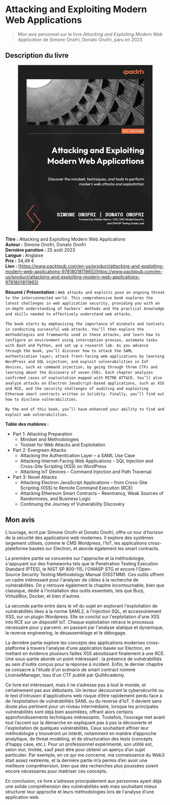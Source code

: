 # Attacking and Exploiting Modern Web Applications

> Mon avis personnel sur le livre _Attacking and Exploiting Modern Web Application_ de Simone Onofri, Donato Onofri, paru en 2023

## Description du livre

<figure><img src="../../.gitbook/assets/image (346).png" alt=""><figcaption></figcaption></figure>

**Titre :** Attacking and Exploiting Modern Web Applications\
**Auteur :** Simone Onofri, Donato Onofri\
**Dernière parution :** 25 août 2023\
**Langue :** Anglaise\
**Prix :** 34,49 €\
**Lien :** [https://www.packtpub.com/en-us/product/attacking-and-exploiting-modern-web-applications-9781801811965](https://www.packtpub.com/en-us/product/attacking-and-exploiting-modern-web-applications-9781801811965)

**Résumé / Présentation :** `Web attacks and exploits pose an ongoing threat to the interconnected world. This comprehensive book explores the latest challenges in web application security, providing you with an in-depth understanding of hackers' methods and the practical knowledge and skills needed to effectively understand web attacks.`

`The book starts by emphasizing the importance of mindsets and toolsets in conducting successful web attacks. You’ll then explore the methodologies and frameworks used in these attacks, and learn how to configure an environment using interception proxies, automate tasks with Bash and Python, and set up a research lab. As you advance through the book, you’ll discover how to attack the SAML authentication layer; attack front-facing web applications by learning WordPress and SQL injection, and exploit vulnerabilities in IoT devices, such as command injection, by going through three CTFs and learning about the discovery of seven CVEs. Each chapter analyzes confirmed cases of exploitation mapped with MITRE ATT&CK. You’ll also analyze attacks on Electron JavaScript-based applications, such as XSS and RCE, and the security challenges of auditing and exploiting Ethereum smart contracts written in Solidity. Finally, you’ll find out how to disclose vulnerabilities.`

`By the end of this book, you’ll have enhanced your ability to find and exploit web vulnerabilities.`

**Table des matières :**&#x20;

* Part 1: Attacking Preparation
  * Mindset and Methodologies
  * Toolset for Web Attacks and Exploitation
* Part 2: Evergreen Attacks
  * Attacking the Authentication Layer – a SAML Use Case
  * Attacking Internet-Facing Web Applications – SQL Injection and Cross-Site Scripting (XSS) on WordPress
  * Attacking IoT Devices – Command Injection and Path Traversal
* Part 3: Novel Attacks
  * Attacking Electron JavaScript Applications – from Cross-Site Scripting (XSS) to Remote Command Execution (RCE)
  * Attacking Ethereum Smart Contracts – Reentrancy, Weak Sources of Randomness, and Business Logic
  * Continuing the Journey of Vulnerability Discovery

## Mon avis

L'ouvrage, écrit par Simone Onofri et Donato Onofri, offre un tour d'horizon de la sécurité des applications web modernes. Il explore des systèmes largement utilisés, comme le CMS Wordpress, l'IoT, les applications cross-plateforme basées sur Electron, et aborde également les smart contracts.

La première partie se concentre sur l'approche et la méthodologie, s'appuyant sur des frameworks tels que le Penetration Testing Execution Standard (PTES), le NIST SP 800-115, l'OWASP STG et encore l'Open-Source Security Testing Methodology Manual (OSSTMM). Ces outils offrent un cadre intéressant pour l'analyser de cibles à la recherche de vulnérabilités. On y retrouve également le chapitre incontournable, bien que classique, dédié à l'installation des outils essentiels, tels que Burp, VirtualBox, Docker, et bien d'autres.

La seconde partie entre dans le vif du sujet en explorant l'exploitation de vulnérabilités liées à la norme SAML2, à l'injection SQL, et accessoirement XSS, sur un plugin Wordpress. Elle se conclut sur l'exploitation d'une XSS into RCE sur un dispositif IoT. Chaque exploitation retrace le processus nécessaire pour y parvenir, en passant par l'analyse statique et dynamique, le reverse engineering, le désassemblage et le débogage.

La dernière partie explore les concepts des applications modernes cross-platforme à travers l'analyse d'une application basée sur Electron, en mettant en évidence plusieurs failles XSS aboutissant finalement à une RCE. Une sous-partie aborde un point intéressant : la présence de vulnérabilités au sein d'outils conçus pour la réponse à incident. Enfin, le dernier chapitre se consacre à l'étude d'un scénario de smart contract nommé LicenseManager, issu d'un CTF publié par QuillAcademy.

Ce livre est intéressant, mais il ne s’adresse pas à tout le monde, et certainement pas aux débutants. Un lecteur découvrant la cybersécurité ou le test d’intrusion d'applications web risque d’être rapidement perdu face à de l’exploitation de vulnérabilités SAML ou du reverse d'IoT. Il devient sans doute plus pertinent pour un niveau intermédiaire, lorsque les principales vulnérabilités sont déjà bien assimilées, offrant alors certains approfondissements techniques intéressants. Toutefois, l’ouvrage met avant tout l’accent sur la démarche en expliquant pas à pas la découverte et l'exploitation de quelques vulnérabilités. Ceux souhaitant affiner leur méthodologie y trouveront un intérêt, notamment en matière d’approche analytique, de threat modeling, et de structuration des tests (concepts d’happy case, etc.). Pour un professionnel expérimenté, son utilité est, selon moi, limitée, sauf peut-être pour obtenir un aperçu d’un sujet particulier. Par exemple, en ce qui me concerne, ma connaissance du Web3 était assez restreinte, et la dernière partie m’a permis d’en avoir une meilleure compréhension, bien que des recherches plus poussées soient encore nécessaires pour maitriser ces concepts.

En conclusion, ce livre s'adresse principalement aux personnes ayant déjà une solide compréhension des vulnérabilités web mais souhaitant mieux structurer leur approche et leurs méthodologies lors de l'analyse d'une application web.
